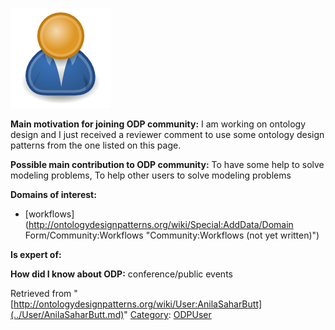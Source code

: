 [![Image:ODPUser.png](../images/a/a6/ODPUser.png)](../Image/ODPUser.png.md "Image:ODPUser.png")




  





__Main motivation for joining ODP community:__ I am working on ontology design and I just received a reviewer comment to use some ontology design patterns from the one listed on this page.


__Possible main contribution to ODP community:__ To have some help to solve modeling problems, To help other users to solve modeling problems


__Domains of interest:__



* [workflows](http://ontologydesignpatterns.org/wiki/Special:AddData/Domain Form/Community:Workflows "Community:Workflows (not yet written)")


__Is expert of:__


  

__How did I know about ODP:__ conference/public events






Retrieved from "[http://ontologydesignpatterns.org/wiki/User:AnilaSaharButt](../User/AnilaSaharButt.md)"
 [Category](http://ontologydesignpatterns.org/wiki/Special:Categories "Special:Categories"): [ODPUser](../Category/ODPUser.md "Category:ODPUser")